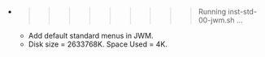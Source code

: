 * >>>>>>>>> Running inst-std-00-jwm.sh ...
  * Add default standard menus in JWM.
  * Disk size = 2633768K. Space Used = 4K.
